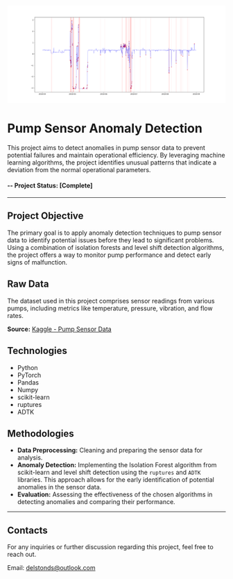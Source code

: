 ![result](results/iso1.png)


# Pump Sensor Anomaly Detection

This project aims to detect anomalies in pump sensor data to prevent potential failures and maintain operational efficiency. By leveraging machine learning algorithms, the project identifies unusual patterns that indicate a deviation from the normal operational parameters.

#### -- Project Status: [Complete]

---

## Project Objective

The primary goal is to apply anomaly detection techniques to pump sensor data to identify potential issues before they lead to significant problems. Using a combination of isolation forests and level shift detection algorithms, the project offers a way to monitor pump performance and detect early signs of malfunction.

## Raw Data

The dataset used in this project comprises sensor readings from various pumps, including metrics like temperature, pressure, vibration, and flow rates.

**Source:** [Kaggle - Pump Sensor Data](https://www.kaggle.com/datasets/nphantawee/pump-sensor-data)

## Technologies

* Python
* PyTorch
* Pandas
* Numpy
* scikit-learn
* ruptures
* ADTK

## Methodologies

- **Data Preprocessing:** Cleaning and preparing the sensor data for analysis.
- **Anomaly Detection:** Implementing the Isolation Forest algorithm from scikit-learn and level shift detection using the `ruptures` and `ADTK` libraries. This approach allows for the early identification of potential anomalies in the sensor data.
- **Evaluation:** Assessing the effectiveness of the chosen algorithms in detecting anomalies and comparing their performance.

---

## Contacts

For any inquiries or further discussion regarding this project, feel free to reach out.

Email: delstonds@outlook.com
